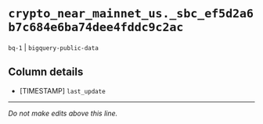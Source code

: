 # `crypto_near_mainnet_us._sbc_ef5d2a6b7c684e6ba74dee4fddc9c2ac`
`bq-1` | `bigquery-public-data`

## Column details
* [TIMESTAMP] `last_update`

-------------------------------------------------------------------------------
*Do not make edits above this line.*
